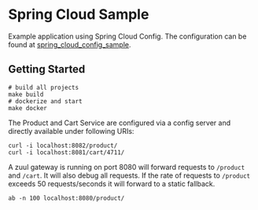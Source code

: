 # Spring Cloud Sample

Example application using Spring Cloud Config.
The configuration can be found at [spring_cloud_config_sample](https://github.com/adorsys/spring_cloud_config_sample).

## Getting Started

```
# build all projects
make build
# dockerize and start
make docker
```

The Product and Cart Service are configured via a config server and directly available under following URIs:

```
curl -i localhost:8082/product/
curl -i localhost:8081/cart/4711/
```

A zuul gateway is running on port 8080 will forward requests to `/product` and `/cart`.
It will also debug all requests.
If the rate of requests to `/product` exceeds 50 requests/seconds it will forward to a static fallback.

```
ab -n 100 localhost:8080/product/
```
